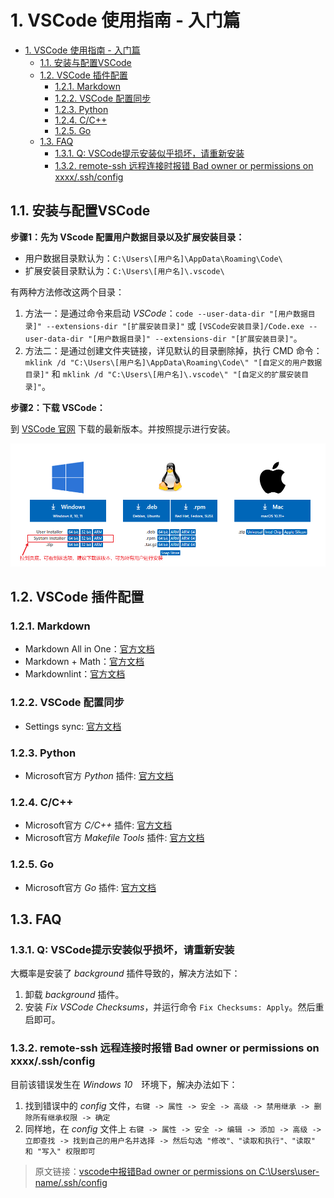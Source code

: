 # 1. VSCode 使用指南 - 入门篇

- [1. VSCode 使用指南 - 入门篇](#1-vscode-使用指南---入门篇)
  - [1.1. 安装与配置VSCode](#11-安装与配置vscode)
  - [1.2. VSCode 插件配置](#12-vscode-插件配置)
    - [1.2.1. Markdown](#121-markdown)
    - [1.2.2. VSCode 配置同步](#122-vscode-配置同步)
    - [1.2.3. Python](#123-python)
    - [1.2.4. C/C++](#124-cc)
    - [1.2.5. Go](#125-go)
  - [1.3. FAQ](#13-faq)
    - [1.3.1. Q: VSCode提示安装似乎损坏，请重新安装](#131-q-vscode提示安装似乎损坏请重新安装)
    - [1.3.2. remote-ssh 远程连接时报错 Bad owner or permissions on xxxx/.ssh/config](#132-remote-ssh-远程连接时报错-bad-owner-or-permissions-on-xxxxsshconfig)

## 1.1. 安装与配置VSCode

**步骤1：先为 VScode 配置用户数据目录以及扩展安装目录：**

- 用户数据目录默认为：`C:\Users\[用户名]\AppData\Roaming\Code\`
- 扩展安装目录默认为：`C:\Users\[用户名]\.vscode\`

有两种方法修改这两个目录：

1. 方法一：是通过命令来启动 *VSCode*：`code --user-data-dir "[用户数据目录]" --extensions-dir "[扩展安装目录]"` 或 `[VSCode安装目录]/Code.exe --user-data-dir "[用户数据目录]" --extensions-dir "[扩展安装目录]"`。
2. 方法二：是通过创建文件夹链接，详见默认的目录删除掉，执行 CMD 命令：`mklink /d "C:\Users\[用户名]\AppData\Roaming\Code\" "[自定义的用户数据目录]"` 和 `mklink /d "C:\Users\[用户名]\.vscode\" "[自定义的扩展安装目录]"`。

**步骤2：下载 VSCode：**

到 [VSCode 官网](https://code.visualstudio.com/) 下载的最新版本。并按照提示进行安装。

![PNG-VSCode下载页面](../../../pic/docs/vscode_使用指南_入门/VSCode安装_下载详情.png)

## 1.2. VSCode 插件配置

### 1.2.1. Markdown

- Markdown All in One：[官方文档](extensions/markdown_all_in_one.md)
- Markdown + Math：[官方文档](extensions/markdown+math.md)
- Markdownlint：[官方文档](extensions/markdown_lint.md)

### 1.2.2. VSCode 配置同步

- Settings sync: [官方文档](extensions/settings_sync.md)

### 1.2.3. Python

- Microsoft官方 *Python* 插件: [官方文档](extensions/python.md)

### 1.2.4. C/C++

- Microsoft官方 *C/C++* 插件: [官方文档](extensions/C_C++.md)
- Microsoft官方 *Makefile Tools* 插件: [官方文档](extensions/makefile_tools.md)

### 1.2.5. Go

- Microsoft官方 *Go* 插件: [官方文档](extensions/Go.md)

## 1.3. FAQ

### 1.3.1. Q: VSCode提示安装似乎损坏，请重新安装

大概率是安装了 *background* 插件导致的，解决方法如下：

1. 卸载 *background* 插件。
2. 安装 *Fix VSCode Checksums*，并运行命令 `Fix Checksums: Apply`。然后重启即可。

### 1.3.2. remote-ssh 远程连接时报错 Bad owner or permissions on xxxx/.ssh/config

目前该错误发生在 *Windows 10*　环境下，解决办法如下：

1. 找到错误中的 *config* 文件，`右键 -> 属性 -> 安全 -> 高级 -> 禁用继承 -> 删除所有继承权限 -> 确定`
2. 同样地，在 *config* 文件上 `右键 -> 属性 -> 安全 -> 编辑 -> 添加 -> 高级 -> 立即查找 -> 找到自己的用户名并选择 -> 然后勾选 "修改"、"读取和执行"、"读取" 和 "写入" 权限即可`

> 原文链接：[vscode中报错Bad owner or permissions on C:\\Users\\user-name/.ssh/config](https://blog.csdn.net/weixin_37707670/article/details/108831132)

